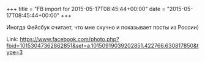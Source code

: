 +++
title = "FB import for 2015-05-17T08:45:44+00:00"
date = "2015-05-17T08:45:44+00:00"
+++

Иногда Фейсбук считает, что мне скучно и показывает посты из России)


Link: <a href="https://www.facebook.com/photo.php?fbid=10153047362862851&set=a.10150919039202851.422766.630817850&type=3">https://www.facebook.com/photo.php?fbid=10153047362862851&set=a.10150919039202851.422766.630817850&type=3</a>
